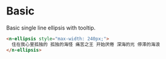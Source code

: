 # Basic

Basic single line ellipsis with tooltip.

```html
<n-ellipsis style="max-width: 240px;">
  住在我心里孤独的 孤独的海怪 痛苦之王 开始厌倦 深海的光 停滞的海浪
</n-ellipsis>
```
